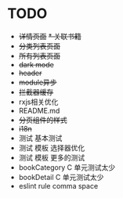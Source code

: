 # TODO

* ~~详情页面~~
  ~~* 关联书籍~~
* ~~分类列表页面~~
* ~~所有列表页面~~
* ~~dark mode~~
* ~~header~~
* ~~module异步~~
* ~~拦截器缓存~~
* rxjs相关优化
* README.md
* ~~分页组件的样式~~
* ~~i18n~~
* 测试 基本测试
* 测试 模板 选择器优化
* 测试 模板 更多的测试
* bookCategory C 单元测试太少
* bookDetail C 单元测试太少
* eslint rule comma space
